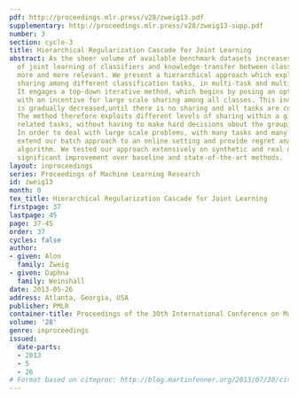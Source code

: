 ```yaml
---
pdf: http://proceedings.mlr.press/v28/zweig13.pdf
supplementary: http://proceedings.mlr.press/v28/zweig13-supp.pdf
number: 3
section: cycle-3
title: Hierarchical Regularization Cascade for Joint Learning
abstract: As the sheer volume of available benchmark datasets increases, the problem
  of joint learning of classifiers and knowledge-transfer between classifiers, becomes
  more and more relevant. We present a hierarchical approach which exploits information
  sharing among different classification tasks, in multi-task and multi-class settings.
  It engages a top-down iterative method, which begins by posing an optimization problem
  with an incentive for large scale sharing among all classes. This incentive to share
  is gradually decreased,until there is no sharing and all tasks are considered separately.
  The method therefore exploits different levels of sharing within a given group of
  related tasks, without having to make hard decisions about the grouping of tasks.
  In order to deal with large scale problems, with many tasks and many classes, we
  extend our batch approach to an online setting and provide regret analysis of the
  algorithm. We tested our approach extensively on synthetic and real datasets, showing
  significant improvement over baseline and state-of-the-art methods.
layout: inproceedings
series: Proceedings of Machine Learning Research
id: zweig13
month: 0
tex_title: Hierarchical Regularization Cascade for Joint Learning
firstpage: 37
lastpage: 45
page: 37-45
order: 37
cycles: false
author:
- given: Alon
  family: Zweig
- given: Daphna
  family: Weinshall
date: 2013-05-26
address: Atlanta, Georgia, USA
publisher: PMLR
container-title: Proceedings of the 30th International Conference on Machine Learning
volume: '28'
genre: inproceedings
issued:
  date-parts:
  - 2013
  - 5
  - 26
# Format based on citeproc: http://blog.martinfenner.org/2013/07/30/citeproc-yaml-for-bibliographies/
---
```

